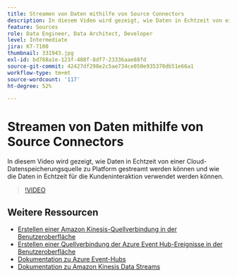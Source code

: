 ```yaml
---
title: Streamen von Daten mithilfe von Source Connectors
description: In diesem Video wird gezeigt, wie Daten in Echtzeit von einer Cloud-Datenspeicherungsquelle zu Platform gestreamt werden können und wie die Daten in Echtzeit für die Kundeninteraktion verwendet werden können.
feature: Sources
role: Data Engineer, Data Architect, Developer
level: Intermediate
jira: KT-7100
thumbnail: 331943.jpg
exl-id: bd788a1e-123f-488f-8df7-23336aae88fd
source-git-commit: 42427df298e2c5ae734ce050e935378db51e66a1
workflow-type: tm+mt
source-wordcount: '117'
ht-degree: 52%

---
```


# Streamen von Daten mithilfe von Source Connectors

In diesem Video wird gezeigt, wie Daten in Echtzeit von einer Cloud-Datenspeicherungsquelle zu Platform gestreamt werden können und wie die Daten in Echtzeit für die Kundeninteraktion verwendet werden können.


>[!VIDEO](https://video.tv.adobe.com/v/331943?quality=12&learn=on)

## Weitere Ressourcen

* [Erstellen einer Amazon Kinesis-Quellverbindung in der Benutzeroberfläche](https://experienceleague.adobe.com/docs/experience-platform/sources/ui-tutorials/create/cloud-storage/kinesis.html)
* [Erstellen einer Quellverbindung der Azure Event Hub-Ereignisse in der Benutzeroberfläche](https://experienceleague.adobe.com/docs/experience-platform/sources/ui-tutorials/create/cloud-storage/eventhub.html)
* [Dokumentation zu Azure Event-Hubs](https://docs.microsoft.com/en-us/azure/event-hubs/)
* [Dokumentation zu Amazon Kinesis Data Streams](https://docs.aws.amazon.com/kinesis/index.html)
